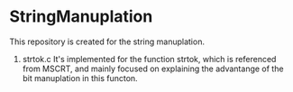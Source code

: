 # StringManuplation

This repository is created for the string manuplation.

1. strtok.c
   It's implemented for the function strtok, which is referenced from MSCRT, and mainly focused on explaining the advantange of the bit manuplation in this functon.

